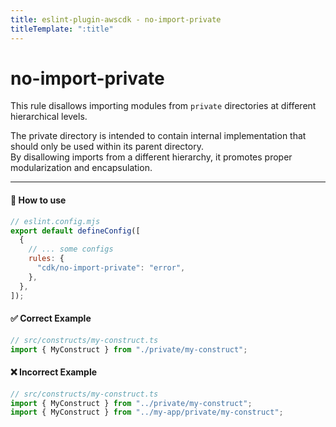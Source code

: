 ```yaml
---
title: eslint-plugin-awscdk - no-import-private
titleTemplate: ":title"
---
```


<script setup>
import NotRecommendedItem from '../components/NotRecommendedItem.vue'
</script>

# no-import-private

<NotRecommendedItem />

This rule disallows importing modules from `private` directories at different hierarchical levels.

The private directory is intended to contain internal implementation that should only be used within its parent directory.  
By disallowing imports from a different hierarchy, it promotes proper modularization and encapsulation.

---

#### 🔧 How to use

```js
// eslint.config.mjs
export default defineConfig([
  {
    // ... some configs
    rules: {
      "cdk/no-import-private": "error",
    },
  },
]);
```

#### ✅ Correct Example

```ts
// src/constructs/my-construct.ts
import { MyConstruct } from "./private/my-construct";
```

#### ❌ Incorrect Example

```ts
// src/constructs/my-construct.ts
import { MyConstruct } from "../private/my-construct";
import { MyConstruct } from "../my-app/private/my-construct";
```
